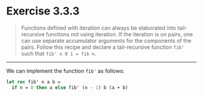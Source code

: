 # Exercise 3.3.3

> Functions defined with iteration can always be elaborated into tail-recursive functions not using iteration.
> If the iteration is on pairs, one can use separate accumulator arguments for the components of the pairs.
> Follow this recipe and declare a tail-recursive function `fib'` such that `fib' n 0 1 = fib n`.

---

We can implement the function `fib'` as follows:
```ocaml
let rec fib' n a b =
  if n = 0 then a else fib' (n - 1) b (a + b)
```
